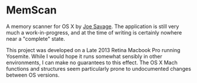 # MemScan

A memory scanner for OS X by [Joe Savage](http://www.reinterpretcast.com/). The application is still very much a work-in-progress, and at the time of writing is certainly nowhere near a "complete" state.

This project was developed on a Late 2013 Retina Macbook Pro running Yosemite. While I would hope it runs somewhat sensibly in other environments, I can make no guarantees to this effect. The OS X Mach functions and structures seem particularly prone to undocumented changes between OS versions.